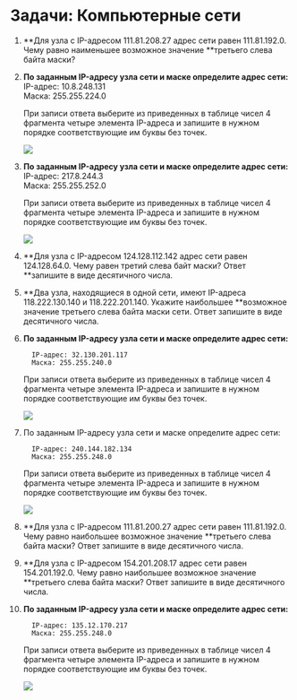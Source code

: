 # Задачи: Компьютерные сети

1. **Для узла с IP-адресом 111.81.208.27 адрес сети равен 111.81.192.0. Чему равно наименьшее возможное значение **третьего слева байта маски?

2. **По заданным IP-адресу узла сети и маске определите адрес сети:**  
     IP-адрес: 10.8.248.131  
     Маска: 255.255.224.0

   При записи ответа выберите из приведенных в таблице чисел 4 фрагмента четыре элемента IP-адреса и запишите в нужном порядке соответствующие им буквы без точек.

   ![](http://kpolyakov.spb.ru/cms/images/244.gif)

3. **По заданным IP-адресу узла сети и маске определите адрес сети:**  
     IP-адрес: 217.8.244.3  
     Маска: 255.255.252.0

   При записи ответа выберите из приведенных в таблице чисел 4 фрагмента четыре элемента IP-адреса и запишите в нужном порядке соответствующие им буквы без точек.

   ![](http://kpolyakov.spb.ru/cms/images/245.gif)

4. **Для узла с IP-адресом 124.128.112.142 адрес сети равен 124.128.64.0. Чему равен третий слева байт маски? Ответ **запишите в виде десятичного числа.

5. **Два узла, находящиеся в одной сети, имеют IP-адреса 118.222.130.140 и 118.222.201.140. Укажите наибольшее **возможное значение третьего слева байта маски сети. Ответ запишите в виде десятичного числа.

6. **По заданным IP-адресу узла сети и маске определите адрес сети:**

   ```
     IP-адрес: 32.130.201.117    
     Маска: 255.255.240.0
   ```

   При записи ответа выберите из приведенных в таблице чисел 4 фрагмента четыре элемента IP-адреса и запишите в нужном порядке соответствующие им буквы без точек.

   ![](http://kpolyakov.spb.ru/cms/images/248.gif)

7. По заданным IP-адресу узла сети и маске определите адрес сети:

   ```
     IP-адрес: 240.144.182.134    
     Маска: 255.255.248.0
   ```

   При записи ответа выберите из приведенных в таблице чисел 4 фрагмента четыре элемента IP-адреса и запишите в нужном порядке соответствующие им буквы без точек.

   ![](http://kpolyakov.spb.ru/cms/images/249.gif)

8. **Для узла с IP-адресом 111.81.200.27 адрес сети равен 111.81.192.0. Чему равно наибольшее возможное значение **третьего слева байта маски? Ответ запишите в виде десятичного числа.

9. **Для узла с IP-адресом 154.201.208.17 адрес сети равен 154.201.192.0. Чему равно наибольшее возможное значение **третьего слева байта маски? Ответ запишите в виде десятичного числа.

10. **По заданным IP-адресу узла сети и маске определите адрес сети:**

    ```
      IP-адрес: 135.12.170.217    
      Маска: 255.255.248.0
    ```

    При записи ответа выберите из приведенных в таблице чисел 4 фрагмента четыре элемента IP-адреса и запишите в нужном порядке соответствующие им буквы без точек.

    ![](http://kpolyakov.spb.ru/cms/images/252.gif)



